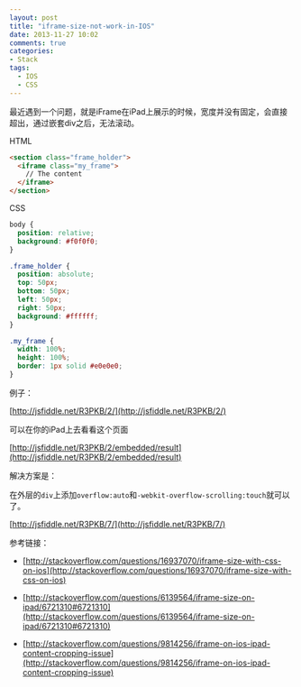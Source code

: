 ```yaml
---
layout: post
title: "iframe-size-not-work-in-IOS"
date: 2013-11-27 10:02
comments: true
categories: 
- Stack
tags:
  - IOS
  - CSS
---
```


最近遇到一个问题，就是iFrame在iPad上展示的时候，宽度并没有固定，会直接超出，通过嵌套div之后，无法滚动。

HTML

```html
<section class="frame_holder">
  <iframe class="my_frame">
    // The content
  </iframe>
</section>
```

CSS

```css
body {
  position: relative;
  background: #f0f0f0;
}

.frame_holder {
  position: absolute;
  top: 50px;
  bottom: 50px;
  left: 50px;
  right: 50px;
  background: #ffffff;
}

.my_frame {
  width: 100%;
  height: 100%;
  border: 1px solid #e0e0e0;
}
```

例子：

[http://jsfiddle.net/R3PKB/2/](http://jsfiddle.net/R3PKB/2/)

可以在你的iPad上去看看这个页面

[http://jsfiddle.net/R3PKB/2/embedded/result](http://jsfiddle.net/R3PKB/2/embedded/result)

解决方案是：

在外层的`div`上添加`overflow:auto`和`-webkit-overflow-scrolling:touch`就可以了。

[http://jsfiddle.net/R3PKB/7/](http://jsfiddle.net/R3PKB/7/)

参考链接：

- [http://stackoverflow.com/questions/16937070/iframe-size-with-css-on-ios](http://stackoverflow.com/questions/16937070/iframe-size-with-css-on-ios)

- [http://stackoverflow.com/questions/6139564/iframe-size-on-ipad/6721310#6721310](http://stackoverflow.com/questions/6139564/iframe-size-on-ipad/6721310#6721310)

- [http://stackoverflow.com/questions/9814256/iframe-on-ios-ipad-content-cropping-issue](http://stackoverflow.com/questions/9814256/iframe-on-ios-ipad-content-cropping-issue)